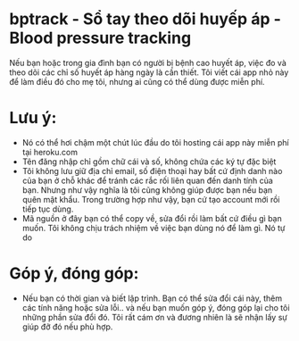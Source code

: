 # bptrack - Sổ tay theo dõi huyếp áp - Blood pressure tracking
Nếu bạn hoặc trong gia đình bạn có người bị bệnh cao huyết áp, việc đo và theo dõi các chỉ số huyết áp hàng ngày là cần thiết. Tôi viết cái app nhỏ này để làm điều đó cho mẹ tôi, nhưng ai cũng có thể dùng được miễn phí.<br>

# Lưu ý: 
- Nó có thể hơi chậm một chút lúc đầu do tôi hosting cái app này miễn phí tại heroku.com<br>
- Tên đăng nhập chỉ gồm chữ cái và số, không chứa các ký tự đặc biệt<br>
- Tôi không lưu giữ địa chỉ email, số điện thoại hay bất cứ định danh nào của bạn ở chỗ khác để tránh các rắc rối liên quan đến danh tính của bạn. Nhưng như vậy nghĩa là tôi cũng không giúp được bạn nếu bạn quên mật khẩu. Trong trường hợp như vậy, bạn cứ tạo account mới rồi tiếp tục dùng.<br>
- Mã nguồn ở đây bạn có thể copy về, sửa đổi rồi làm bất cứ điều gì bạn muốn. Tôi không chịu trách nhiệm về việc bạn dùng nó để làm gì. Nó tự do

# Góp ý, đóng góp:
- Nếu bạn có thời gian và biết lập trình. Bạn có thể sửa đổi cái này, thêm các tính năng hoặc sửa lỗi.. và nếu bạn muốn góp ý, đóng góp lại cho tôi những phần sửa đổi đó. Tôi rất cám ơn và đương nhiên là sẽ nhận lấy sự giúp đỡ đó nếu phù hợp.
